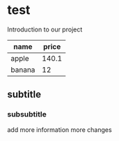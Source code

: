 # test
Introduction to our project

|name|price|
|---|---|
|apple|140.1|
|banana|12|

## subtitle
### subsubtitle
add more information
more changes